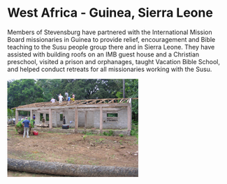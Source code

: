 # West Africa - Guinea, Sierra Leone

Members of Stevensburg have partnered with the International Mission Board missionaries in Guinea to provide relief, 
encouragement and Bible teaching to the Susu people group there and in Sierra Leone.  They have assisted with building 
roofs on an IMB guest house and a Christian preschool, visited a prison and orphanages, taught Vacation Bible School, and
helped conduct retreats for all missionaries working with the Susu.

<img src="./images/Africa.jpg" width="300">

